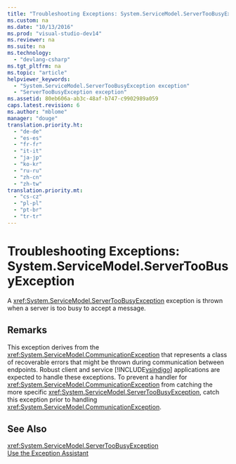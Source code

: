 ```yaml
---
title: "Troubleshooting Exceptions: System.ServiceModel.ServerTooBusyException"
ms.custom: na
ms.date: "10/13/2016"
ms.prod: "visual-studio-dev14"
ms.reviewer: na
ms.suite: na
ms.technology: 
  - "devlang-csharp"
ms.tgt_pltfrm: na
ms.topic: "article"
helpviewer_keywords: 
  - "System.ServiceModel.ServerTooBusyException exception"
  - "ServerTooBusyException exception"
ms.assetid: 80eb606a-ab3c-48af-b747-c9902989a059
caps.latest.revision: 6
ms.author: "mblome"
manager: "douge"
translation.priority.ht: 
  - "de-de"
  - "es-es"
  - "fr-fr"
  - "it-it"
  - "ja-jp"
  - "ko-kr"
  - "ru-ru"
  - "zh-cn"
  - "zh-tw"
translation.priority.mt: 
  - "cs-cz"
  - "pl-pl"
  - "pt-br"
  - "tr-tr"
---
```

# Troubleshooting Exceptions: System.ServiceModel.ServerTooBusyException
A <xref:System.ServiceModel.ServerTooBusyException> exception is thrown when a server is too busy to accept a message.  
  
## Remarks  
 This exception derives from the <xref:System.ServiceModel.CommunicationException> that represents a class of recoverable errors that might be thrown during communication between endpoints. Robust client and service [!INCLUDE[vsindigo](../datatools/includes/vsindigo_md.md)] applications are expected to handle these exceptions. To prevent a handler for <xref:System.ServiceModel.CommunicationException> from catching the more specific <xref:System.ServiceModel.ServerTooBusyException>, catch this exception prior to handling <xref:System.ServiceModel.CommunicationException>.  
  
## See Also  
 <xref:System.ServiceModel.ServerTooBusyException>   
 [Use the Exception Assistant](../Topic/How%20to:%20Use%20the%20Exception%20Assistant.md)
